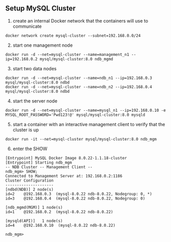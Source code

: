 ## Setup MySQL Cluster

1. create an internal Docker network that the containers will use to communicate

```shell
docker network create mysql-cluster --subnet=192.168.0.0/24
```

2. start one management node

```shell
docker run -d --net=mysql-cluster --name=management_n1 --ip=192.168.0.2 mysql/mysql-cluster:8.0 ndb_mgmd
```

3. start two data nodes

```shell
docker run -d --net=mysql-cluster --name=ndb_n1 --ip=192.168.0.3 mysql/mysql-cluster:8.0 ndbd
docker run -d --net=mysql-cluster --name=ndb_n2 --ip=192.168.0.4 mysql/mysql-cluster:8.0 ndbd
```

4. start the server node

```shell
docker run -d --net=mysql-cluster --name=mysql_n1 --ip=192.168.0.10 -e MYSQL_ROOT_PASSWORD='Pwd123!@' mysql/mysql-cluster:8.0 mysqld
```

5. start a container with an interactive management client to verify that the cluster is up

```shell
docker run -it --net=mysql-cluster mysql/mysql-cluster:8.0 ndb_mgm
```

6. enter the SHOW

```text
[Entrypoint] MySQL Docker Image 8.0.22-1.1.18-cluster
[Entrypoint] Starting ndb_mgm
-- NDB Cluster -- Management Client --
ndb_mgm> SHOW;
Connected to Management Server at: 192.168.0.2:1186
Cluster Configuration
---------------------
[ndbd(NDB)]	2 node(s)
id=2	@192.168.0.3  (mysql-8.0.22 ndb-8.0.22, Nodegroup: 0, *)
id=3	@192.168.0.4  (mysql-8.0.22 ndb-8.0.22, Nodegroup: 0)

[ndb_mgmd(MGM)]	1 node(s)
id=1	@192.168.0.2  (mysql-8.0.22 ndb-8.0.22)

[mysqld(API)]	1 node(s)
id=4	@192.168.0.10  (mysql-8.0.22 ndb-8.0.22)

ndb_mgm> 
```